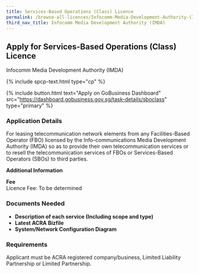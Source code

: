 ```yaml
---
title: Services-Based Operations (Class) Licence
permalink: /browse-all-licences/Infocomm-Media-Development-Authority-(IMDA)/Services-Based-Operations-(Class)-Licence
third_nav_title: Infocomm Media Development Authority (IMDA)
---
```


## Apply for Services-Based Operations (Class) Licence

Infocomm Media Development Authority (IMDA)

{% include spcp-text.html type="cp" %}

{% include button.html text="Apply on GoBusiness Dashboard" src="https://dashboard.gobusiness.gov.sg/task-details/sboclass" type="primary" %}

<H3>Application Details</H3>

<p>For leasing telecommunication network elements from any Facilities-Based Operator (FBO) licensed by the Info-communications Media Development Authority (IMDA) so as to provide their own telecommunication services or to resell the telecommunication services of FBOs or Services-Based Operators (SBOs) to third parties.</p>

<strong>Additional Information</strong>

<p><strong>Fee</strong><br />Licence Fee: To be determined</p>

<H3>Documents Needed</H3>

<ul>
<li><strong>Description of each service (Including scope and type)</strong></li>
<li><strong>Latest ACRA Bizfile</strong></li>
<li><strong>System/Network Configuration Diagram</strong></li>
</ul>

<H3>Requirements</H3>

Applicant must be ACRA registered company/business, Limited Liability Partnership or Limited Partnership.

